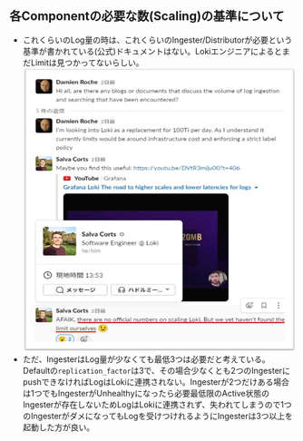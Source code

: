 ## 各Componentの必要な数(Scaling)の基準について
- これくらいのLog量の時は、これくらいのIngester/Distributorが必要という基準が書かれている(公式)ドキュメントはない。LokiエンジニアによるとまだLimitは見つかってないらしい。  
    <img src="image/scaling_standard.jpg" width="500" height="500">
- ただ、IngesterはLog量が少なくても最低3つは必要だと考えている。  
  Defaultの`replication_factor`は3で、その場合少なくとも2つのIngesterにpushできなければLogはLokiに連携されない。Ingesterが2つだけある場合は1つでもIngesterがUnhealthyになったら必要最低限のActive状態のIngesterが存在しないためLogはLokiに連携されず、失われてしまうので1つのIngesterがダメになってもLogを受けつけれるようにIngesterは3つ以上を起動した方が良い。

